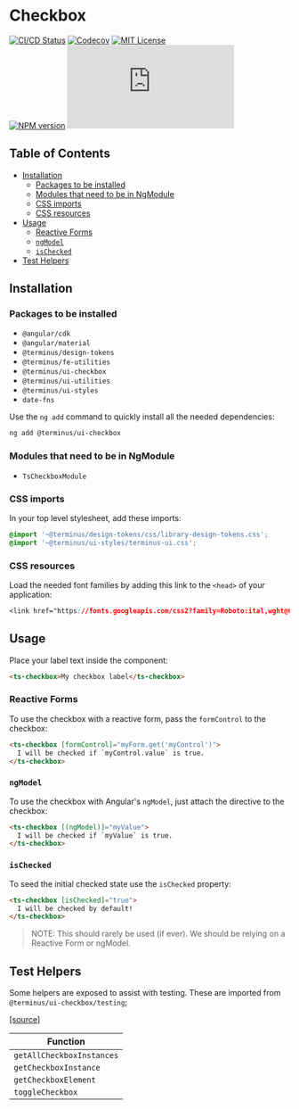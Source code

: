 <h1>Checkbox</h1>

[![CI/CD Status][github-action-badge]][github-action-link] [![Codecov][codecov-badge]][codecov-project] [![MIT License][license-image]][license-url]  
[![NPM version][npm-version-image]][npm-package] [![Library size][file-size-badge]][raw-distribution-js]

<!-- START doctoc generated TOC please keep comment here to allow auto update -->
<!-- DON'T EDIT THIS SECTION, INSTEAD RE-RUN doctoc TO UPDATE -->
## Table of Contents

- [Installation](#installation)
  - [Packages to be installed](#packages-to-be-installed)
  - [Modules that need to be in NgModule](#modules-that-need-to-be-in-ngmodule)
  - [CSS imports](#css-imports)
  - [CSS resources](#css-resources)
- [Usage](#usage)
  - [Reactive Forms](#reactive-forms)
  - [`ngModel`](#ngmodel)
  - [`isChecked`](#ischecked)
- [Test Helpers](#test-helpers)

<!-- END doctoc generated TOC please keep comment here to allow auto update -->

## Installation

### Packages to be installed

- `@angular/cdk`
- `@angular/material`
- `@terminus/design-tokens`
- `@terminus/fe-utilities`
- `@terminus/ui-checkbox`
- `@terminus/ui-utilities`
- `@terminus/ui-styles`
- `date-fns`

Use the `ng add` command to quickly install all the needed dependencies:

```bash
ng add @terminus/ui-checkbox
```

### Modules that need to be in NgModule

- `TsCheckboxModule`
  
### CSS imports

In your top level stylesheet, add these imports:

```css
@import '~@terminus/design-tokens/css/library-design-tokens.css';
@import '~@terminus/ui-styles/terminus-ui.css';
```  

### CSS resources

Load the needed font families by adding this link to the `<head>` of your application:

```css
<link href="https://fonts.googleapis.com/css2?family=Roboto:ital,wght@0,400;0,500;0,700;1,400&display=swap" rel="stylesheet">
```

## Usage

Place your label text inside the component:

```html
<ts-checkbox>My checkbox label</ts-checkbox>
```

### Reactive Forms

To use the checkbox with a reactive form, pass the `formControl` to the checkbox:

```html
<ts-checkbox [formControl]="myForm.get('myControl')">
  I will be checked if `myControl.value` is true.
</ts-checkbox>
```

### `ngModel`

To use the checkbox with Angular's `ngModel`, just attach the directive to the checkbox:

```html
<ts-checkbox [(ngModel)]="myValue">
  I will be checked if `myValue` is true.
</ts-checkbox>
```

### `isChecked`

To seed the initial checked state use the `isChecked` property:

```html
<ts-checkbox [isChecked]="true">
  I will be checked by default!
</ts-checkbox>
```

> NOTE: This should rarely be used (if ever). We should be relying on a Reactive Form or ngModel.

## Test Helpers

Some helpers are exposed to assist with testing. These are imported from `@terminus/ui-checkbox/testing`;

[[source]][test-helpers-src]

| Function                  |
|---------------------------|
| `getAllCheckboxInstances` |
| `getCheckboxInstance`     |
| `getCheckboxElement`      |
| `toggleCheckbox`          |

<!-- Links -->
[test-helpers-src]:    testing/src/test-helpers.ts
[license-url]:         https://github.com/GetTerminus/terminus-oss/blob/release/LICENSE
[license-image]:       http://img.shields.io/badge/license-MIT-blue.svg
[codecov-project]:     https://codecov.io/gh/GetTerminus/terminus-oss
[codecov-badge]:       https://codecov.io/gh/GetTerminus/terminus-oss/branch/release/graph/badge.svg
[npm-version-image]:   http://img.shields.io/npm/v/@terminus/ui-checkbox.svg
[npm-package]:         https://www.npmjs.com/package/@terminus/ui-checkbox
[github-action-badge]: https://github.com/GetTerminus/terminus-oss/workflows/Release%20CI/badge.svg
[github-action-link]:  https://github.com/GetTerminus/terminus-oss/actions?query=workflow%3A%22CI+Release%22
[file-size-badge]:     http://img.badgesize.io/https://unpkg.com/@terminus/ui-checkbox/bundles/terminus-ui-checkbox.umd.min.js?compression=gzip
[raw-distribution-js]: https://unpkg.com/@terminus/ui-checkbox/bundles/terminus-ui-checkbox.umd.js
